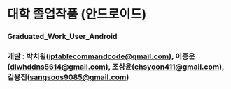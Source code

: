 # 대학 졸업작품 (안드로이드)
### Graduated_Work_User_Android
### 개발 : 박치원(iptablecommandcode@gmail.com), 이종운(dlwhddns5614@gmail.com), 조상윤(chsyoon411@gmail.com), 김용진(sangsoos9085@gmail.com)
